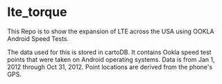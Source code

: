 lte_torque
==========

This Repo is to show the expansion of LTE across the USA using OOKLA Android Speed Tests.

The data used for this is stored in cartoDB.  It contains Ookla speed test points that were taken on Android operating 
systems.  Data is from Jan 1, 2012 through Oct 31, 2012.  Point locations are derived from the phone's GPS.
